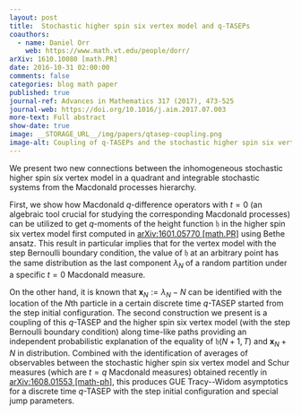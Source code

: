 ```yaml
---
layout: post
title:  Stochastic higher spin six vertex model and q-TASEPs
coauthors:
  - name: Daniel Orr
    web: https://www.math.vt.edu/people/dorr/
arXiv: 1610.10080 [math.PR]
date: 2016-10-31 02:00:00
comments: false
categories: blog math paper
published: true
journal-ref: Advances in Mathematics 317 (2017), 473-525
journal-web: https://doi.org/10.1016/j.aim.2017.07.003
more-text: Full abstract
show-date: true
image: __STORAGE_URL__/img/papers/qtasep-coupling.png
image-alt: Coupling of q-TASEPs and the stochastic higher spin six vertex model
---
```


We present two new connections between the inhomogeneous stochastic higher spin six vertex model in a quadrant and integrable stochastic systems from the Macdonald processes hierarchy.<!--more-->

First, we show how Macdonald $q$-difference operators with $t=0$ (an algebraic tool crucial for studying the corresponding Macdonald processes) can be utilized to get $q$-moments of the height function $\mathfrak{h}$ in the higher spin six vertex model first computed in [arXiv:1601.05770 [math.PR]](https://arxiv.org/abs/1601.05770) using Bethe ansatz. This result in particular implies that for the vertex model with the step Bernoulli boundary condition, the value of $\mathfrak{h}$ at an arbitrary point <script type="math/tex">(N+1,T)\in\mathbb{Z}_{\ge2}\times\mathbb{Z}_{\ge1}</script> has the same distribution as the last component $\lambda_N$ of a random partition under a specific $t=0$ Macdonald measure.

On the other hand, it is known that $\mathbf{x}_N:=\lambda_N-N$ can be identified with the location of the $N$th particle in a certain discrete time $q$-TASEP started from the step initial configuration. The second construction we present is a coupling of this $q$-TASEP and the higher spin six vertex model (with the step Bernoulli boundary condition) along time-like paths providing an independent probabilistic explanation of the equality of $\mathfrak{h}(N+1,T)$ and $\mathbf{x}_N+N$ in distribution. Combined with the identification of averages of observables between the stochastic higher spin six vertex model and Schur measures (which are $t=q$ Macdonald measures) obtained recently in [arXiv:1608.01553 [math-ph]](https://arxiv.org/abs/1608.01553), this produces GUE Tracy--Widom asymptotics for a discrete time $q$-TASEP with the step initial configuration and special jump parameters.
